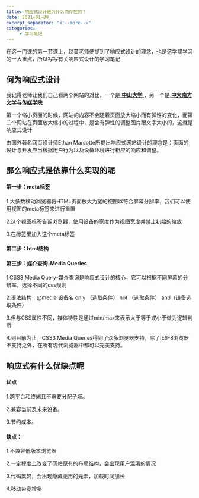 ```yaml
---
title: 响应式设计是为什么而存在的？
date: 2021-01-09
excerpt_separator: "<!--more-->"
categories:
     - 学习笔记
---
```


在这一门课的第一节课上，赵蔓老师便提到了响应式设计的理念，也是这学期学习的一大重点，所以写写有关响应式设计的学习笔记

<!--more-->

## 何为响应式设计
我记得老师让我们自己看两个网站的对比，一个是[ **中山大学** ](http://www.sysu.edu.cn/cn/index.htm)，另一个是[ **中大南方文学与传媒学院** ](http://wcy.nfu.edu.cn/)

第一个缩小页面的时候，网站的内容不会随着页面放大缩小而有弹性的变化，而第二个网站在页面放大缩小的过程中，是会有弹性的调整图片跟文字大小的，这就是响应式设计

由国外著名网页设计师Ethan Marcotte所提出响应式网站设计的理念是：页面的设计与开发应当根据用户行为以及设备环境进行相应的响应和调整。

## 那么响应式是依靠什么实现的呢
#### 第一步：meta标签
1.大多数移动浏览器将HTML页面放大为宽的视图以符合屏幕分辨率，我们可以使用视图的meta标签来进行重置

2.这个视图标签告诉浏览器，使用设备的宽度作为视图宽度并禁止初始的缩放

3.在<head>标签里加入这个meta标签<meta name="viewport" content="width=device-width, initial-scale=1.0">

#### 第二步：html结构

#### 第三步：媒介查询-Media Queries 
 1.CSS3 Media Query-媒介查询是响应式设计的核心，它可以根据不同屏幕的分辨率，选择不同的css规则
 
 2.语法结构：@media 设备名 only （选取条件） not （选取条件） and（设备选取条件）
 
 3.但与CSS属性不同，媒体特性是通过min/max来表示大于等于或小于做为逻辑判断
 
 4.到目前为止，CSS3 Media Queries得到了众多浏览器支持，除了IE6-8浏览器不支持之外，在所有现代浏览器中都可以完美支持。

## 响应式有什么优缺点呢
#### 优点
1.跨平台和终端且不需要分配子域。

2.兼容当前及未来设备。

3.节约成本。

#### 缺点：
1.不兼容低版本浏览器

2.一定程度上改变了网站原有的布局结构，会出现用户混淆的情况

3.代码累赘，会出现隐藏无用的元素，加载时间加长

4.移动带宽增多